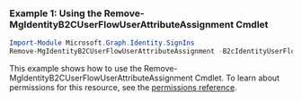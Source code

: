### Example 1: Using the Remove-MgIdentityB2CUserFlowUserAttributeAssignment Cmdlet
```powershell
Import-Module Microsoft.Graph.Identity.SignIns
Remove-MgIdentityB2CUserFlowUserAttributeAssignment -B2cIdentityUserFlowId $b2cIdentityUserFlowId -IdentityUserFlowAttributeAssignmentId $identityUserFlowAttributeAssignmentId
```
This example shows how to use the Remove-MgIdentityB2CUserFlowUserAttributeAssignment Cmdlet.
To learn about permissions for this resource, see the [permissions reference](/graph/permissions-reference).
